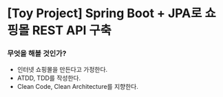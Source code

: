 # [Toy Project] Spring Boot + JPA로 쇼핑몰 REST API 구축

### 무엇을 해볼 것인가?
* 인터넷 쇼핑몰을 만든다고 가정한다.
* ATDD, TDD를 작성한다.
* Clean Code, Clean Architecture를 지향한다.
